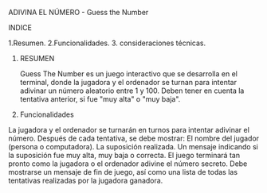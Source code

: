 ADIVINA EL NÚMERO - Guess the Number

INDICE

1.Resumen.
2.Funcionalidades.
3. consideraciones técnicas.

1. RESUMEN

   Guess The Number es un juego interactivo que se desarrolla en el terminal, donde la jugadora y el ordenador se turnan para intentar adivinar un número aleatorio entre 1 y 100.
   Deben tener en cuenta la tentativa anterior, si fue "muy alta" o "muy baja".

 2. Funcionalidades

 La jugadora y el ordenador se turnarán en turnos para intentar adivinar el número.
 Después de cada tentativa, se debe mostrar:
 El nombre del jugador (persona o computadora).
 La suposición realizada.
 Un mensaje indicando si la suposición fue muy alta, muy baja o correcta.
 El juego terminará tan pronto como la jugadora o el ordenador adivine el número secreto. Debe mostrarse un mensaje de fin de juego, así como una lista de todas las tentativas realizadas por la jugadora ganadora. 



